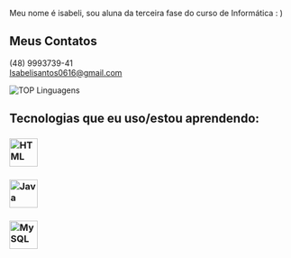 Meu nome é isabeli, sou aluna da terceira fase do curso de Informática : )
<br>
## Meus Contatos
(48) 9993739-41<br>
Isabelisantos0616@gmail.com

![TOP Linguagens](https://github-readme-stats.vercel.app/api/top-langs/?username=isabelimachado&layout=compact&theme=dracula)

## Tecnologias que eu uso/estou aprendendo:

### <img src="https://cdn.jsdelivr.net/gh/devicons/devicon/icons/html5/html5-original-wordmark.svg" alt="HTML" width="50" height="50">
### <img src="https://cdn.jsdelivr.net/gh/devicons/devicon/icons/java/java-original-wordmark.svg" alt="Java" width="50" height="50">
### <img src="https://cdn.jsdelivr.net/gh/devicons/devicon/icons/mysql/mysql-original-wordmark.svg" alt="MySQL" width="50" height="50">
